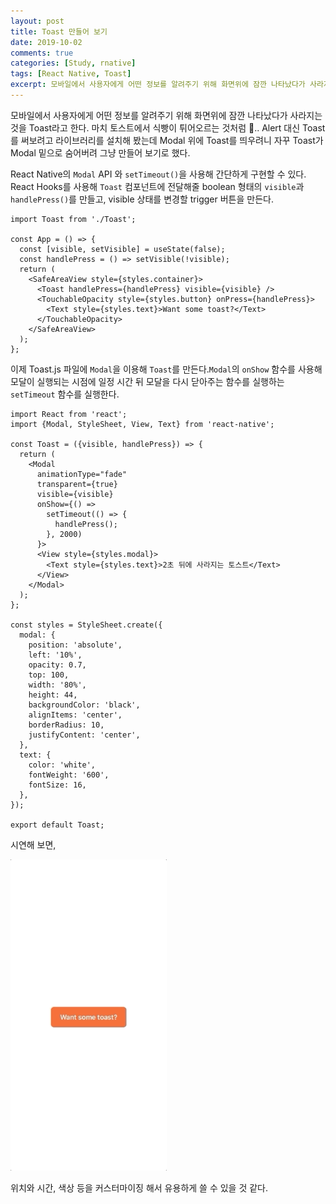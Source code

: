 ```yaml
---
layout: post
title: Toast 만들어 보기
date: 2019-10-02
comments: true
categories: [Study, rnative]
tags: [React Native, Toast]
excerpt: 모바일에서 사용자에게 어떤 정보를 알려주기 위해 화면위에 잠깐 나타났다가 사라지는 것을 Toast라고 한다. 마치 토스트에서 식빵이 튀어오르는 것처럼 🍞.. Alert 대신 Toast를 써보려고 라이브러리를 설치해 봤는데 Modal 위에 Toast를 띄우려니 자꾸 Toast가 Modal 밑으로 숨어버려 그냥 만들어 보기로 했다.
---
```


모바일에서 사용자에게 어떤 정보를 알려주기 위해 화면위에 잠깐 나타났다가 사라지는 것을 Toast라고 한다. 마치 토스트에서 식빵이 튀어오르는 것처럼 🍞.. Alert 대신 Toast를 써보려고 라이브러리를 설치해 봤는데 Modal 위에 Toast를 띄우려니 자꾸 Toast가 Modal 밑으로 숨어버려 그냥 만들어 보기로 했다.

React Native의 `Modal` API 와 `setTimeout()`을 사용해 간단하게 구현할 수 있다.
React Hooks를 사용해 `Toast` 컴포넌트에 전달해줄 boolean 형태의 `visible`과 `handlePress()`를 만들고, visible 상태를 변경할 trigger 버튼을 만든다.

```react
import Toast from './Toast';

const App = () => {
  const [visible, setVisible] = useState(false);
  const handlePress = () => setVisible(!visible);
  return (
    <SafeAreaView style={styles.container}>
      <Toast handlePress={handlePress} visible={visible} />
      <TouchableOpacity style={styles.button} onPress={handlePress}>
        <Text style={styles.text}>Want some toast?</Text>
      </TouchableOpacity>
    </SafeAreaView>
  );
};
```

이제 Toast.js 파일에 `Modal`을 이용해 `Toast`를 만든다.`Modal`의 `onShow` 함수를 사용해
모달이 실행되는 시점에 일정 시간 뒤 모달을 다시 닫아주는 함수를 실행하는 `setTimeout` 함수를 실행한다.

```react
import React from 'react';
import {Modal, StyleSheet, View, Text} from 'react-native';

const Toast = ({visible, handlePress}) => {
  return (
    <Modal
      animationType="fade"
      transparent={true}
      visible={visible}
      onShow={() =>
        setTimeout(() => {
          handlePress();
        }, 2000)
      }>
      <View style={styles.modal}>
        <Text style={styles.text}>2초 뒤에 사라지는 토스트</Text>
      </View>
    </Modal>
  );
};

const styles = StyleSheet.create({
  modal: {
    position: 'absolute',
    left: '10%',
    opacity: 0.7,
    top: 100,
    width: '80%',
    height: 44,
    backgroundColor: 'black',
    alignItems: 'center',
    borderRadius: 10,
    justifyContent: 'center',
  },
  text: {
    color: 'white',
    fontWeight: '600',
    fontSize: 16,
  },
});

export default Toast;
```

시연해 보면,

<div class='simulContainer'>
<img src="/images/toast-gif.gif" alt="toast-gif" width="250em"  />
</div>

위치와 시간, 색상 등을 커스터마이징 해서 유용하게 쓸 수 있을 것 같다.
